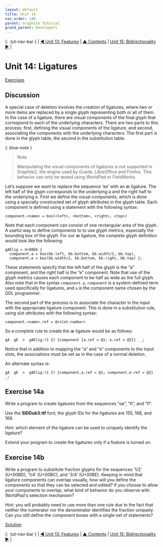 ```yaml
---
layout: default
title: Unit 14
nav_order: 140
parent: Graphite Tutorial
grand_parent: Developers
---
```


{: .tut-nav-bar }
|  [&#x25C0; Unit 13: Features](graide_tutorial13) | [&#x25B2; Contents](../graide_tutorial#contents) | [Unit 15: Bidirectionality &#x25B6;](graide_tutorial15) |

# Unit 14: Ligatures

[Exercises](graide_tutorial14#exercise-14a)

## Discussion

A special case of deletion involves the creation of ligatures, where two or more items are replaced by a single glyph representing both or all of them. In the case of a ligature, there are visual components of the final glyph that correspond to each of the underlying characters. There are two parts to this process: first, defining the visual components of the ligature, and second, associating the components with the underlying characters. The first part is done in the glyph table, the second in the substitution table.

{: blue-note }
> Note
> 
> Manipulating the visual components of ligatures is not supported in Graphite2, the engine used by Graide, LibreOffice and Firefox. This behavior can only be tested using WorldPad or FieldWorks.

Let’s suppose we want to replace the sequence ‘ae’ with an æ ligature. The left half of the glyph corresponds to the underlying a and the right half to the underlying e. First we define the visual components, which is done using a specially constructed set of glyph attributes in the glyph table. Each component is defined using a statement with the following syntax:

```
component.<name> = box(<left>, <bottom>, <right>, <top>)
```

Note that each component can consist of one rectangular area of the glyph. A useful way to define components to to use glyph metrics, especially the bounding box of the glyph. For our æ ligature, the complete glyph definition would look like the following:

```
gAElig = U+00E6 {
  component.a = box(bb.left, bb.bottom, bb.width/2, bb.top),
  component.e = box(bb.width/2, bb.bottom, bb.right, bb.top) };
```

These statements specify that the left half of the glyph is the “a” component, and the right half is the “e” component. Note that use of the glyph metrics causes each component to be half as wide as the full glyph. Also note that in the syntax `component.a`, `component` is a system-defined term used specifically for ligatures, and `a` is the component name chosen by the GDL programmer.

The second part of the process is to associate the character in the input with the appropriate ligature component. This is done in a substitution rule, using slot attributes with the following syntax:

```
component.<name>.ref = @<slot-number>
```

So a complete rule to create the æ ligature would be as follows:

```
gA  gE  >  gAElig:(1 2) {component {a.ref = @1; e.ref = @2}}  _;
```

Notice that in addition to mapping the “a” and “e” components to the input slots, the associations must be set as in the case of a normal deletion.

An alternate syntax is:

```
gA  gE  >  gAElig:(1 2) {component.a.ref = @1; component.e.ref = @2}  _;
```

## Exercise 14a

Write a program to create ligatures from the sequences “oe”, “fi”, and “fl”.

Use the **SIDDub3.ttf** font; the glyph IDs for the ligatures are 155, 168, and 169.

Hint: which element of the ligature can be used to uniquely identify the ligature?

Extend your program to create the ligatures only if a feature is turned on.

## Exercise 14b

Write a program to substitute fraction glyphs for the sequences ‘1/2’ (U+00BD), ‘1/4’ (U+00BC), and ‘3/4’ (U+00BE). Keeping in mind that ligature components can overlap visually, how will you define the components so that they can be selected and edited? If you choose to allow your components to overlap, what kind of behavior do you observe with WorldPad's selection mechanism?

Hint: you will probably need to use more than one rule due to the fact that neither the numerator nor the denominator identifies the fraction uniquely. Can you still define the component boxes with a single set of statements?

[Solution](graphite_tut_solutions#exercise-14b)

{: .tut-nav-bar }
|  [&#x25C0; Unit 13: Features](graide_tutorial13) | [&#x25B2; Contents](../graide_tutorial#contents) | [Unit 15: Bidirectionality &#x25B6;](graide_tutorial15) |
